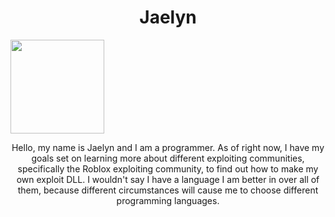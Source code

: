 <h1 align="center">Jaelyn</h1>
<img src="https://i.imgur.com/jqVOfL7.jpeg" style="width:150px;height:150px;"></img>
<p align="center">
    Hello, my name is Jaelyn and I am a programmer. As of right now, I have my goals set on learning more about different exploiting communities, specifically the Roblox exploiting community, to find out how to make my own exploit DLL. I wouldn't say I have a language I am better in over all of them, because different circumstances will cause me to choose different programming languages.
</p>
